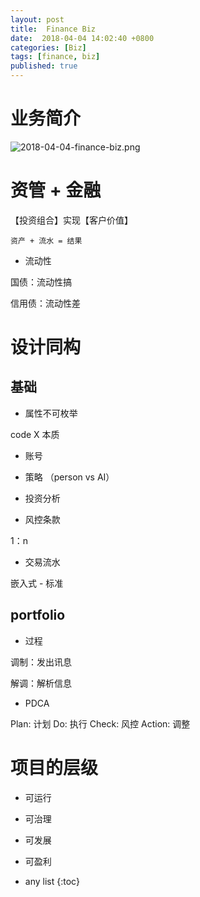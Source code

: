 ```yaml
---
layout: post
title:  Finance Biz
date:  2018-04-04 14:02:40 +0800
categories: [Biz]
tags: [finance, biz]
published: true
---
```


# 业务简介

![2018-04-04-finance-biz.png](https://raw.githubusercontent.com/houbb/resource/master/img/finance/biz/2018-04-04-finance-biz.png)


# 资管 + 金融

【投资组合】实现【客户价值】

`资产 + 流水 = 结果`

- 流动性

国债：流动性搞

信用债：流动性差

# 设计同构

## 基础

- 属性不可枚举

code X 本质

- 账号

- 策略 （person vs AI）

- 投资分析

- 风控条款

1：n

- 交易流水

嵌入式 - 标准

## portfolio

- 过程

调制：发出讯息

解调：解析信息

- PDCA

Plan: 计划
Do: 执行
Check: 风控
Action: 调整



# 项目的层级

- 可运行

- 可治理

- 可发展

- 可盈利

* any list
{:toc}






 





